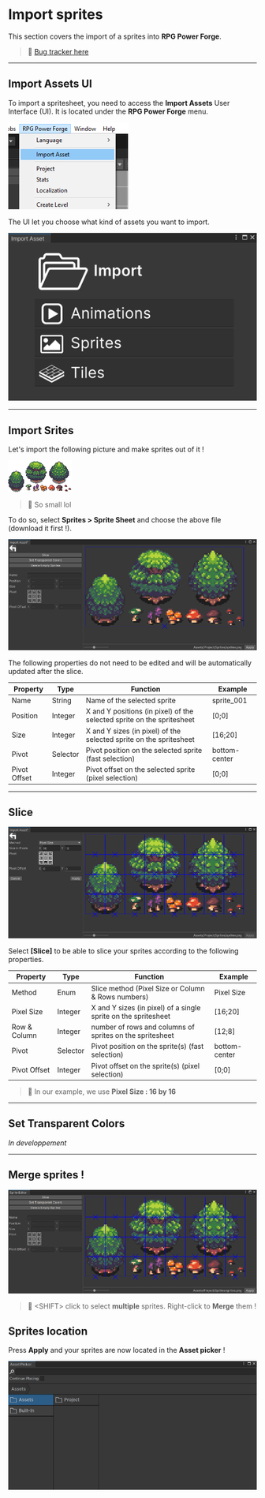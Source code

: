 # Import sprites

This section covers the import of a sprites into **RPG Power Forge**.

> 🐞 [Bug tracker here](https://trello.com/b/PIzgsYov/rpg-power-forge-road-map)

---
## Import Assets UI

To import a spritesheet, you need to access the **Import Assets** User Interface (UI). It is located under the **RPG Power Forge** menu.

![import_button.png](./../media/import/import_button.png)

The UI let you choose what kind of assets you want to import.

![import_ui.png](./../media/import/import_ui.PNG)

---
## Import Srites

Let's import the following picture and make sprites out of it !

![spitesheet.png](./../media/import/sprites.png)

> 🐲 So small lol

To do so, select **Sprites > Sprite Sheet** and choose the above file (download it first !).

![sprites_window.png](./../media/import/sprites_window.png)

The following properties do not need to be edited and will be automatically updated after the slice.

Property|Type|Function|Example
--------|--------|--------|--------
Name|String|Name of the selected sprite| sprite_001
Position|Integer|X and Y positions (in pixel) of the selected sprite on the spritesheet|[0;0]
Size|Integer|X and Y sizes (in pixel) of the selected sprite on the spritesheet|[16;20]
Pivot|Selector|Pivot position on the selected sprite (fast selection)|bottom-center
Pivot Offset|Integer|Pivot offset on the selected sprite (pixel selection)|[0;0]

---
## Slice

![sprites_slice.png](./../media/import/sprites_slice.png)

Select **[Slice]** to be able to slice your sprites according to the following properties.

Property|Type|Function|Example
--------|--------|--------|--------
Method|Enum|Slice method (Pixel Size or Column & Rows numbers)| Pixel Size
Pixel Size|Integer|X and Y sizes (in pixel) of a single sprite on the spritesheet|[16;20]
Row & Column |Integer|number of rows and columns of sprites on the spritesheet|[12;8]
Pivot|Selector|Pivot position on the sprite(s) (fast selection)|bottom-center
Pivot Offset|Integer|Pivot offset on the sprite(s) (pixel selection)|[0;0]

> 🐲 In our example, we use **Pixel Size : 16 by 16**

---
## Set Transparent Colors

*In developpement*

---
## Merge sprites !

![merge_sprites.gif](./../media/import/merge_sprites.gif)

> 🐲 \<SHIFT\> click to select **multiple** sprites. Right-click to **Merge** them !

## Sprites location

Press **Apply** and your sprites are now located in the **Asset picker** !

![sprites_location.gif](./../media/import/sprites_location.gif)